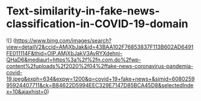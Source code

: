 # Text-similarity-in-fake-news-classification-in-COVID-19-domain

![] (https://www.bing.com/images/search?view=detailV2&ccid=AMjXbJak&id=43BAA102F76853837F113B602AD6491FE011114F&thid=OIP.AMjXbJakV3AvRYXdehni-QHaD6&mediaurl=https%3a%2f%2fn.com.do%2fwp-content%2fuploads%2f2020%2f04%2ffake-news-coronavirus-pandemia-covid-19.jpeg&exph=634&expw=1200&q=covid+19+fake+news+&simid=608025995924407711&ck=B84622D5994EEC329E7147D85BCA45D8&selectedIndex=10&ajaxhist=0)
